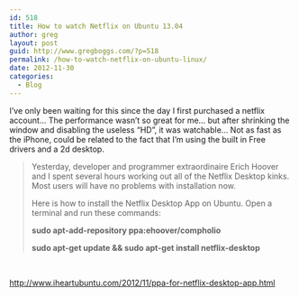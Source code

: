 ```yaml
---
id: 518
title: How to watch Netflix on Ubuntu 13.04
author: greg
layout: post
guid: http://www.gregboggs.com/?p=518
permalink: /how-to-watch-netflix-on-ubuntu-linux/
date: 2012-11-30
categories:
  - Blog
---
```

I&#8217;ve only been waiting for this since the day I first purchased a netflix account&#8230; The performance wasn&#8217;t so great for me&#8230; but after shrinking the window and disabling the useless &#8220;HD&#8221;, it was watchable&#8230; Not as fast as the iPhone, could be related to the fact that I&#8217;m using the built in Free drivers and a 2d desktop.

> Yesterday, developer and programmer extraordinaire Erich Hoover and I spent several hours working out all of the Netflix Desktop kinks. Most users will have no problems with installation now.
> 
> Here is how to install the Netflix Desktop App on Ubuntu. Open a terminal and run these commands:
> 
> **sudo apt-add-repository ppa:ehoover/compholio**
> 
> **sudo apt-get update && sudo apt-get install netflix-desktop**

&nbsp;

<http://www.iheartubuntu.com/2012/11/ppa-for-netflix-desktop-app.html>